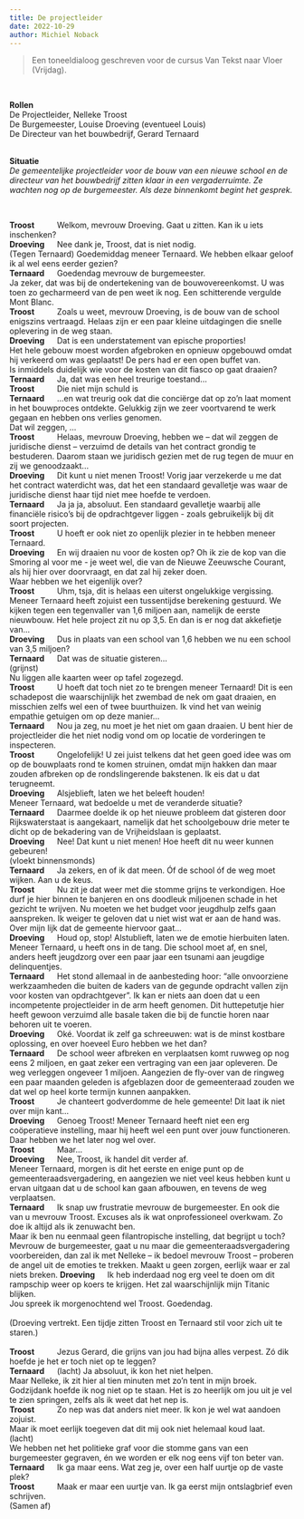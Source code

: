 ```yaml
---
title: De projectleider
date: 2022-10-29
author: Michiel Noback
---
```


<style type="text/css">
    .name {
    display: inline-block;
    width: 80px;
    font-weight: bold;
    }
</style>

> Een toneeldialoog geschreven voor de cursus Van Tekst naar Vloer (Vrijdag).

<br>

**Rollen**  
De Projectleider, Nelleke Troost  
De Burgemeester, Louise Droeving (eventueel Louis)  
De Directeur van het bouwbedrijf, Gerard Ternaard  <br><br>

**Situatie**  
_De gemeentelijke projectleider voor de bouw van een nieuwe school en de directeur van het bouwbedrijf zitten klaar in een vergaderruimte. Ze wachten nog op de burgemeester. Als deze binnenkomt begint het gesprek._  

<br>

<span class="name">Troost</span>	Welkom, mevrouw Droeving. Gaat u zitten. Kan ik u iets inschenken?  
<span class="name">Droeving</span>	Nee dank je, Troost, dat is niet nodig.   
	(Tegen Ternaard) Goedemiddag meneer Ternaard. We hebben elkaar geloof ik al wel eens eerder gezien?   
<span class="name">Ternaard</span>	Goedendag mevrouw de burgemeester.  
Ja zeker, dat was bij de ondertekening van de bouwovereenkomst. U was toen zo gecharmeerd van de pen weet ik nog. Een schitterende vergulde Mont Blanc.  
<span class="name">Troost</span>	Zoals u weet, mevrouw Droeving, is de bouw van de school enigszins vertraagd. Helaas zijn er een paar kleine uitdagingen die snelle oplevering in de weg staan.  
<span class="name">Droeving</span>	Dat is een understatement van epische proporties!  
Het hele gebouw moest worden afgebroken en opnieuw opgebouwd omdat hij verkeerd om was geplaatst! De pers had er een open buffet van.  
Is inmiddels duidelijk wie voor de kosten van dit fiasco op gaat draaien?  
<span class="name">Ternaard</span>	Ja, dat was een heel treurige toestand...  
<span class="name">Troost</span>	Die niet mijn schuld is   
<span class="name">Ternaard</span>	...en wat treurig ook dat die conciërge dat op zo’n laat moment in het bouwproces ontdekte. Gelukkig zijn we zeer voortvarend te werk gegaan en hebben ons verlies genomen.   
Dat wil zeggen, ...  
<span class="name">Troost</span>	Helaas, mevrouw Droeving, hebben we – dat wil zeggen de juridische dienst – verzuimd de details van het contract grondig te bestuderen. Daarom staan we juridisch gezien met de rug tegen de muur en zij we genoodzaakt...   
<span class="name">Droeving</span>	Dit kunt u niet menen Troost! Vorig jaar verzekerde u me dat het contract waterdicht was, dat het een standaard gevalletje was waar de juridische dienst haar tijd niet mee hoefde te verdoen.   
<span class="name">Ternaard</span>	Ja ja ja, absoluut. Een standaard gevalletje waarbij alle financiële risico’s bij de opdrachtgever liggen - zoals gebruikelijk bij dit soort projecten.   
<span class="name">Troost</span>	U hoeft er ook niet zo openlijk plezier in te hebben meneer Ternaard.  
<span class="name">Droeving</span>	En wij draaien nu voor de kosten op? Oh ik zie de kop van die Smoring al voor me -  je weet wel, die van de Nieuwe Zeeuwsche Courant, als hij hier over doorvraagt, en dat zal hij zeker doen.  
Waar hebben we het eigenlijk over?  
<span class="name">Troost</span>	Uhm, tsja, dit is helaas een uiterst ongelukkige vergissing. Meneer Ternaard heeft zojuist een tussentijdse berekening gestuurd. We kijken tegen een tegenvaller van 1,6 miljoen aan, namelijk de eerste nieuwbouw. Het hele project zit nu op 3,5. En dan is er nog dat akkefietje van...   
<span class="name">Droeving</span>	Dus in plaats van een school van 1,6 hebben we nu een school van 3,5 miljoen?  
<span class="name">Ternaard</span>	Dat was de situatie gisteren...  
	(grijnst)  
	Nu liggen alle kaarten weer op tafel zogezegd.  
<span class="name">Troost</span>	U hoeft dat toch niet zo te brengen meneer Ternaard! Dit is een schadepost die waarschijnlijk het zwembad de nek om gaat draaien, en misschien zelfs wel een of twee buurthuizen. Ik vind het van weinig empathie getuigen om op deze manier...   
<span class="name">Ternaard</span>	Nou ja zeg, nu moet je het niet om gaan draaien. U bent hier de projectleider die het niet nodig vond om op locatie de vorderingen te inspecteren.  
<span class="name">Troost</span>	Ongelofelijk! U zei juist telkens dat het geen goed idee was om op de bouwplaats rond te komen struinen, omdat mijn hakken dan maar zouden afbreken op de rondslingerende bakstenen. Ik eis dat u dat terugneemt.  
<span class="name">Droeving</span>	Alsjeblieft, laten we het beleeft houden!  
Meneer Ternaard, wat bedoelde u met de veranderde situatie?  
<span class="name">Ternaard</span>	Daarmee doelde ik op het nieuwe probleem dat gisteren door Rijkswaterstaat is aangekaart, namelijk dat het schoolgebouw drie meter te dicht op de bekadering van de Vrijheidslaan is geplaatst.  
<span class="name">Droeving</span>	Nee! Dat kunt u niet menen! Hoe heeft dit nu weer kunnen gebeuren!  
	(vloekt binnensmonds)  
<span class="name">Ternaard</span>	Ja zekers, en of ik dat meen. Óf de school óf de weg moet wijken. Aan u de keus.  
<span class="name">Troost</span>	Nu zit je dat weer met die stomme grijns te verkondigen. 
Hoe durf je hier binnen te banjeren en ons doodleuk miljoenen schade in het gezicht te wrijven. 
Nu moeten we het budget voor jeugdhulp zelfs gaan aanspreken. Ik weiger te geloven dat u niet wist wat er aan de hand was. Over mijn lijk dat de gemeente hiervoor gaat...  
<span class="name">Droeving</span>	Houd op, stop! Alstublieft, laten we de emotie hierbuiten laten.  
Meneer Ternaard, u heeft ons in de tang. Die school moet af, en snel, anders heeft jeugdzorg over een paar jaar een tsunami aan jeugdige delinquentjes.   
<span class="name">Ternaard</span>    Het stond allemaal in de aanbesteding hoor: “alle onvoorziene werkzaamheden die buiten de kaders van de gegunde opdracht vallen zijn voor kosten van opdrachtgever”. Ik kan er niets aan doen dat u een incompetente projectleider in de arm heeft genomen. Dit huttepetutje hier heeft gewoon verzuimd alle basale taken die bij de functie horen naar behoren uit te voeren.  
<span class="name">Droeving</span>	Oké. Voordat ik zelf ga schreeuwen: wat is de minst kostbare oplossing, en over hoeveel Euro hebben we het dan?  
<span class="name">Ternaard</span>	De school weer afbreken en verplaatsen komt ruwweg op nog eens 2 miljoen, en gaat zeker een vertraging van een jaar opleveren. De weg verleggen ongeveer 1 miljoen. Aangezien de fly-over van de ringweg een paar maanden geleden is afgeblazen door de gemeenteraad zouden we dat wel op heel korte termijn kunnen aanpakken.  
<span class="name">Troost</span>	Je chanteert godverdomme de hele gemeente! Dit laat ik niet over mijn kant...  
<span class="name">Droeving</span>	Genoeg Troost! Meneer Ternaard heeft niet een erg coöperatieve instelling, maar hij heeft wel een punt over jouw functioneren. Daar hebben we het later nog wel over.   
<span class="name">Troost</span>	Maar...  
<span class="name">Droeving</span>	Nee, Troost, ik handel dit verder af.   
Meneer Ternaard, morgen is dit het eerste en enige punt op de gemeenteraadsvergadering, en aangezien we niet veel keus hebben kunt u ervan uitgaan dat u de school kan gaan afbouwen, en tevens de weg verplaatsen.  
<span class="name">Ternaard</span>	Ik snap uw frustratie mevrouw de burgemeester. En ook die van u mevrouw Troost. Excuses als ik wat onprofessioneel overkwam. Zo doe ik altijd als ik zenuwacht ben.  
Maar ik ben nu eenmaal geen filantropische instelling, dat begrijpt u toch?  
Mevrouw de burgemeester, gaat u nu maar die gemeenteraadsvergadering voorbereiden, dan zal ik met Nelleke – ik bedoel mevrouw Troost – proberen de angel uit de emoties te trekken. Maakt u geen zorgen, eerlijk waar er zal niets breken.
<span class="name">Droeving</span>	Ik heb inderdaad nog erg veel te doen om dit rampschip weer op koers te krijgen. Het zal waarschijnlijk mijn Titanic blijken.   
Jou spreek ik morgenochtend wel Troost. Goedendag.  
<br>
(Droeving vertrekt. Een tijdje zitten Troost en Ternaard stil voor zich uit te staren.)  
<br>
<span class="name">Troost</span>	Jezus Gerard, die grijns van jou had bijna alles verpest. Zó dik hoefde je het er toch niet op te leggen?  
<span class="name">Ternaard</span>	(lacht) Ja absoluut, ik kon het niet helpen.   
Maar Nelleke, ik zit hier al tien minuten met zo’n tent in mijn broek. Godzijdank hoefde ik nog niet op te staan. Het is zo heerlijk om jou uit je vel te zien springen, zelfs als ik weet dat het nep is.  
<span class="name">Troost</span>	Zo nep was dat anders niet meer. Ik kon je wel wat aandoen zojuist.  
Maar ik moet eerlijk toegeven dat dit mij ook niet helemaal koud laat.  
    	(lacht)  
	We hebben net het politieke graf voor die stomme gans van een burgemeester gegraven, én we worden er elk nog eens vijf ton beter van.   
<span class="name">Ternaard</span>	Ik ga maar eens. Wat zeg je, over een half uurtje op de vaste plek?  
<span class="name">Troost</span>	Maak er maar een uurtje van. Ik ga eerst mijn ontslagbrief even schrijven.  
(Samen af)  
